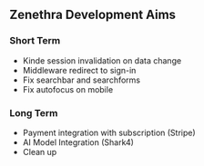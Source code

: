 ## Zenethra Development Aims

### Short Term
* Kinde session invalidation on data change
* Middleware redirect to sign-in
* Fix searchbar and searchforms
* Fix autofocus on mobile

### Long Term
* Payment integration with subscription (Stripe)
* AI Model Integration (Shark4)
* Clean up